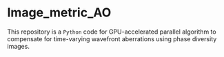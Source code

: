 # Image_metric_AO
This repository is a `Python` code for GPU-accelerated parallel algorithm to compensate for time-varying wavefront aberrations using phase diversity images.
